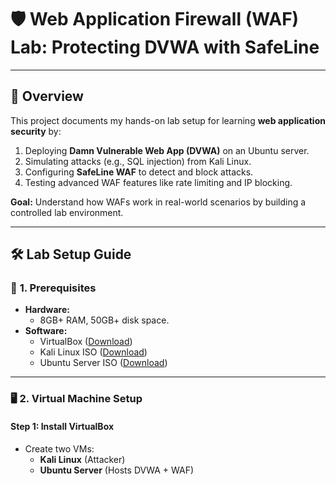 # 🛡️ Web Application Firewall (WAF) Lab: Protecting DVWA with SafeLine

---

## 📖 Overview
This project documents my hands-on lab setup for learning **web application security** by:
1. Deploying **Damn Vulnerable Web App (DVWA)** on an Ubuntu server.
2. Simulating attacks (e.g., SQL injection) from Kali Linux.
3. Configuring **SafeLine WAF** to detect and block attacks.
4. Testing advanced WAF features like rate limiting and IP blocking.

**Goal:** Understand how WAFs work in real-world scenarios by building a controlled lab environment.

---

## 🛠️ Lab Setup Guide

### 🔧 **1. Prerequisites**
- **Hardware:**  
  - 8GB+ RAM, 50GB+ disk space.  
- **Software:**  
  - VirtualBox ([Download](https://www.virtualbox.org/wiki/Downloads))  
  - Kali Linux ISO ([Download](https://www.kali.org/get-kali))  
  - Ubuntu Server ISO ([Download](https://ubuntu.com/download/server))  

---

### 🖥️ **2. Virtual Machine Setup**
#### **Step 1: Install VirtualBox**
- Create two VMs:  
  - **Kali Linux** (Attacker)  
  - **Ubuntu Server** (Hosts DVWA + WAF)  

